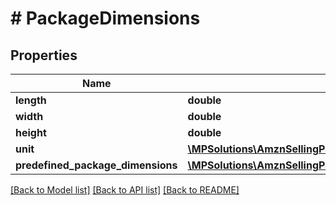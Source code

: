 # # PackageDimensions

## Properties

Name | Type | Description | Notes
------------ | ------------- | ------------- | -------------
**length** | **double** |  | [optional]
**width** | **double** |  | [optional]
**height** | **double** |  | [optional]
**unit** | [**\MPSolutions\AmznSellingPartnerApi\Models\MerchantFulfillment\UnitOfLength**](UnitOfLength.md) |  | [optional]
**predefined_package_dimensions** | [**\MPSolutions\AmznSellingPartnerApi\Models\MerchantFulfillment\PredefinedPackageDimensions**](PredefinedPackageDimensions.md) |  | [optional]

[[Back to Model list]](../../README.md#models) [[Back to API list]](../../README.md#endpoints) [[Back to README]](../../README.md)
